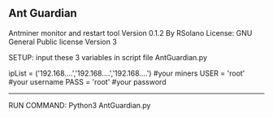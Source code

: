 Ant Guardian
---------------------------------------------------------------------------
Antminer monitor and restart tool 
Version 0.1.2
By RSolano
License: GNU General Public license Version 3

SETUP: input these 3 variables in script file AntGuardian.py

ipList = ('192.168....','192.168....','192.168....') #your miners
USER = 'root' #your username
PASS = 'root' #your password

---------------------------------------------------------------------------

RUN COMMAND: 
Python3 AntGuardian.py
